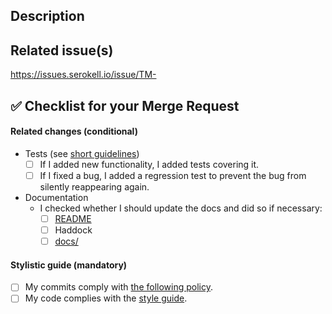 ## Description

<!--
Describes the nature of your changes. If they are substantial, you should
further subdivide this into a section describing the problem you are solving and
another describing your solution.
-->

## Related issue(s)

<!--
- Short description of how the MR relates to the issue, including an issue link.
For example
- Fixed #999 by adding lenses to exported items

Write 'None' if there are no related issues (which is discouraged).
-->

https://issues.serokell.io/issue/TM-

## :white_check_mark: Checklist for your Merge Request

<!--
Ideally a MR has all of the checkmarks set.

If something in this list is irrelevant to your MR, you should still set this
checkmark indicating that you are sure it is dealt with (be that by irrelevance).

If you don't set a checkmark (e. g. don't add a test for new functionality),
you must be able to justify that.
-->

#### Related changes (conditional)

- Tests (see [short guidelines](../blob/master/CONTRIBUTING.md#tests))
  - [ ] If I added new functionality, I added tests covering it.
  - [ ] If I fixed a bug, I added a regression test to prevent the bug from
        silently reappearing again.

- Documentation
  - I checked whether I should update the docs and did so if necessary:
    - [ ] [README](../blob/master/README.md)
    - [ ] Haddock
    - [ ] [docs/](../blob/master/docs/)

#### Stylistic guide (mandatory)

- [ ] My commits comply with [the following policy](https://www.notion.so/serokell/Where-and-how-to-commit-your-work-58f8973a4b3142c8abbd2e6fd5b3a08e).
- [ ] My code complies with the [style guide](../blob/master/docs/code-style.md).
